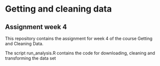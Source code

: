 Getting and cleaning data
======================================================
Assignment week 4
------------------------------------------------------
This repository contains the assignment for week 4 of the course Getting and Cleaning Data.

The script run_analysis.R contains the code for downloading, cleaning and transforming the data set
